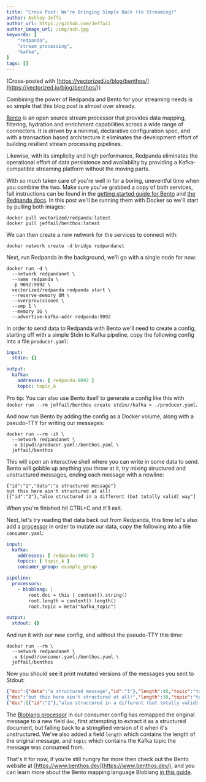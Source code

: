 ```yaml
---
title: "Cross Post: We're Bringing Simple Back (to Streaming)"
author: Ashley Jeffs
author_url: https://github.com/Jeffail
author_image_url: /img/ash.jpg
keywords: [
    "redpanda",
    "stream processing",
    "kafka",
]
tags: []
---
```


(Cross-posted with [https://vectorized.io/blog/benthos/](https://vectorized.io/blog/benthos/))

Combining the power of Redpanda and Bento for your streaming needs is so simple that this blog post is almost over already.

<!--truncate-->

[Bento](https://www.benthos.dev/) is an open source stream processor that provides data mapping, filtering, hydration and enrichment capabilities across a wide range of connectors. It is driven by a minimal, declarative configuration spec, and with a transaction based architecture it eliminates the development effort of building resilient stream processing pipelines.

Likewise, with its simplicity and high performance, Redpanda eliminates the operational effort of data persistence and availability by providing a Kafka-compatible streaming platform without the moving parts.

With so much taken care of you're well in for a boring, uneventful time when you combine the two. Make sure you've grabbed a copy of both services, full instructions can be found in the [getting started guide for Bento](https://www.benthos.dev/docs/guides/getting_started) and [the Redpanda docs](https://vectorized.io/docs). In this post we'll be running them with Docker so we'll start by pulling both images:

```
docker pull vectorized/redpanda:latest
docker pull jeffail/benthos:latest
```

We can then create a new network for the services to connect with:

```
docker network create -d bridge redpandanet
```

Next, run Redpanda in the background, we'll go with a single node for now:

```
docker run -d \
  --network redpandanet \
  --name redpanda \
  -p 9092:9092 \
  vectorized/redpanda redpanda start \
  --reserve-memory 0M \
  --overprovisioned \
  --smp 1 \
  --memory 1G \
  --advertise-kafka-addr redpanda:9092
```

In order to send data to Redpanda with Bento we'll need to create a config, starting off with a simple Stdin to Kafka pipeline, copy the following config into a file `producer.yaml`:

```yaml
input:
  stdin: {}

output:
  kafka:
    addresses: [ redpanda:9092 ]
    topic: topic_A
```

Pro tip: You can also use Bento itself to generate a config like this with `docker run --rm jeffail/benthos create stdin//kafka > ./producer.yaml`.

And now run Bento by adding the config as a Docker volume, along with a pseudo-TTY for writing our messages:

```
docker run --rm -it \
  --network redpandanet \
  -v $(pwd)/producer.yaml:/benthos.yaml \
  jeffail/benthos
```

This will open an interactive shell where you can write in some data to send. Bento will gobble up anything you throw at it, try mixing structured and unstructured messages, ending each message with a newline:

```
{"id":"1","data":"a structured message"}
but this here ain't structured at all!
[{"id":"2"},"also structured in a different (but totally valid) way"]
```

When you're finished hit CTRL+C and it'll exit.

Next, let's try reading that data back out from Redpanda, this time let's also add a [processor](https://www.benthos.dev/docs/components/processors/about) in order to mutate our data, copy the following into a file `consumer.yaml`:

```yaml
input:
  kafka:
    addresses: [ redpanda:9092 ]
    topics: [ topic_A ]
    consumer_group: example_group

pipeline:
  processors:
    - bloblang: |
        root.doc = this | content().string()
        root.length = content().length()
        root.topic = meta("kafka_topic")

output:
  stdout: {}
```

And run it with our new config, and without the pseudo-TTY this time:

```
docker run --rm \
  --network redpandanet \
  -v $(pwd)/consumer.yaml:/benthos.yaml \
  jeffail/benthos
```

Now you should see it print mutated versions of the messages you sent to Stdout:

```json
{"doc":{"data":"a structured message","id":"1"},"length":40,"topic":"topic_A"}
{"doc":"but this here ain't structured at all!","length":38,"topic":"topic_A"}
{"doc":[{"id":"2"},"also structured in a different (but totally valid) way"],"length":69,"topic":"topic_A"}
```

The [Bloblang processor](https://www.benthos.dev/docs/components/processors/bloblang) in our consumer config has remapped the original message to a new field `doc`, first attempting to extract it as a structured document, but falling back to a stringified version of it when it's unstructured. We've also added a field `length` which contains the length of the original message, and `topic` which contains the Kafka topic the message was consumed from.

That's it for now, if you're still hungry for more then check out the Bento website at [https://www.benthos.dev](https://www.benthos.dev/), and you can learn more about the Bento mapping language Bloblang [in this guide](https://www.benthos.dev/docs/guides/bloblang/about).

